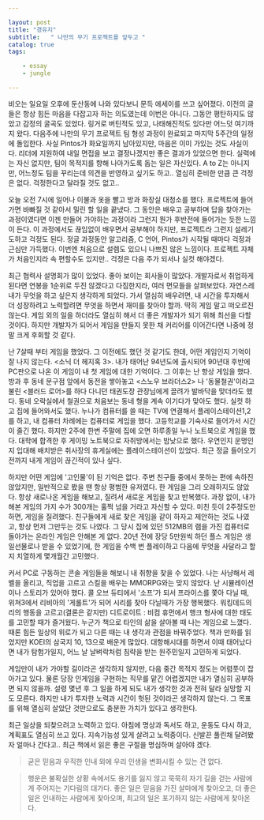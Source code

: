 ```yaml
---

layout: post
title: "경유지"
subtitle:   " 나만의 무기 프로젝트를 앞두고 "
catalog: true
tags:

    - essay
    - jungle

---
```




 비오는 일요일 오후에 둔산동에 나와 있다보니 문득 에세이를 쓰고 싶어졌다. 이전의 글들은 항상 힘든 마음을 다잡고자 하는 의도였는데 이번은 아니다. 그동안 평탄하지도 않았고 감정의 굴곡도 있었다. 링거로 버틴적도 있고, 나태해진적도 있다만 어느덧 여기까지 왔다. 다음주에 나만의 무기 프로젝트 팀 형성 과정이 완료되고 마지막 5주간의 일정에 돌입한다. 사실 Pintos가 화요일까지 남아있지만, 마음은 이미 가있는 것도 사실이다. 리더에 지원하여 내일 면접을 보고 결정나겠지만 좋은 결과가 있었으면 한다. 실력에는 자신 없지만, 팀이 목적지를 향해 나아가도록 돕는 일은 자신있다. A to Z는 아니지만, 어느정도 팀을 꾸리는데 의견을 반영하고 싶기도 하고.. 열심히 준비한 만큼 큰 걱정은 없다. 걱정한다고 달라질 것도 없고.. 

 오늘 오전 7시에 일어나 이불과 옷을 빨고 방과 화장실 대청소를 했다. 프로젝트에 들어가면 바빠질 것 같아서 밀린 할 일을 끝냈다. 그 동안은 배우고 공부하며 답을 찾아가는 과정이였다면 이젠 만들어 가야하는 과정이라 그런지 뭔가 후반전에 들어가는 듯한 느낌이 든다. 이 과정에서도 끊임없이 배우면서 공부해야 하지만, 프로젝트라 그런지 설레기도하고 걱정도 된다. 정글 과정동안 알고리즘, C 언어, Pintos가 시작될 때마다 걱정과 근심만 가득했다. 이번엔 처음으로 설렘도 있으니 나쁘진 않은 느낌이다. 프로젝트 자체가 처음인지라 속 편할수도 있지만.. 걱정은 다음 주가 되서나 실컷 해야겠다.

 최근 협력사 설명회가 많이 있었다. 좋아 보이는 회사들이 많았다. 개발자로서 취업하게 된다면 연봉을 1순위로 두진 않겠다고 다짐한지라, 여러 면모들을 살펴보았다. 자연스레 내가 무엇을 하고 싶은지 생각하게 되었다. 가서 열심히 배우려면, 내 시간을 투자해서 더 성장하려고 노력할려면 무엇을 하면서 재미를 찾아야 할까. 딱히 게임 말고 떠오르진 않는다. 게임 외의 일을 하더라도 열심히 해서 더 좋은 개발자가 되기 위해 최선을 다할 것이다. 하지만 개발자가 되어서 게임을 만들지 못한 채 커리어를 이어간다면 나중에 정말 크게 후회할 것 같다.

난 7살때 부터 게임을 했었다. 그 이전에도 했던 것 같기도 한데, 어떤 게임인지 기억이 잘 나지 않는다. <소닉 더 헤지혹 3>. 내가 태어난 94년도에 출시되어 90년대 후반에 PC판으로 나온 이 게임이 내 첫 게임에 대한 기억이다. 그 이후는 난 항상 게임을 했다. 방과 후 동네 문구점 앞에서 동전을 쌓아놓고 <스노우 브라더스2> 나 '동물철권'이라고 불린 <블러드 로어>를 하다 다니던 태권도장 관장님에게 끌려가 발바닥을 맞더라도 했다. 동네 오락실에서 철권으로 처음보는 동네 형을 계속 이기다가 맞아도 했다. 실컷 하고 집에 들어와서도 했다. 누나가 컴퓨터를 쓸 때는 TV에 연결해서 플레이스테이션1,2를 하고, 내 컴퓨터 차례에는 컴퓨터로 게임을 했다. 고등학교를 기숙사로 들어가서 시간이 줄긴 했다. 하지만 2주에 한번 주말에 집에 오면 하루종일 누나 노트북으로 게임을 했다. 대학에 합격한 후 게이밍 노트북으로 자취방에서는 밤낮으로 했다. 우연인지 운명인지 입대해 배치받은 취사장의 휴게실에는 플레이스테이션이 있었다. 최근 정글 들어오기 전까지 내게 게임이 끊긴적이 있나 싶다.

 하지만 어떤 게임에 '고인물'이 된 기억은 없다. 주변 친구들 중에서 못하는 편에 속하진 않았지만, 일반적으로 봤을 땐 항상 평범한 유저였다. 한 게임을 그리 오래하지도 않았다. 항상 새로나온 게임을 해보고, 질려서 새로운 게임을 찾고 반복했다. 과장 없이, 내가 해본 게임의 가지 수가 300개는 훌쩍 넘을 거라고 자신할 수 있다. 미친 듯이 2주정도만 하면, 게임을 질려했다. 친구들에게 새로 찾은 게임을 같이 하자고 제안하는 것도 나였고, 항상 먼저 그만두는 것도 나였다. 그 당시 집에 있던 512MB의 램을 가진 컴퓨터로 돌아가는 온라인 게임은 안해본 게 없다. 20년 전에 장당 5만원씩 하던 플스 게임은 생일선물로나 받을 수 있었기에, 한 게임을 수백 번 플레이하고 다음에 무엇을 사달라고 할지 치열하게 몇개월간 고민했다.

 커서 PC로 구동하는 콘솔 게임들을 해보니 내 취향을 찾을 수 있었다. 나는 사냥해서 레벨을 올리고, 직업을 고르고 스킬을 배우는 MMORPG와는 맞지 않았다. 난 시뮬레이션이나 스토리가 있어야 했다. 콜 오브 듀티에서 '소프'가 되서 프라이스를 쫓아 다닐 때, 위쳐3에서 리비아의 '게롤트'가 되어 시리를 찾아 다닐때가 가장 행복했다. 워킹데드의 리의 행동을 고르고(결론은 같지만) 디트로이트 : 비컴 휴먼에서 행크 형사에 대한 태도를 고민할 때가 즐거웠다. 누군가 책으로 타인의 삶을 살아볼 때 나는 게임으로 느꼈다. 때론 힘든 일상의 위로가 되고  다른 때는 내 생각과 관점을 바꿔주었다. 책과 만화를 읽었지만 KOEI의 삼국지 10, 13으로 배운게 많았다. 대항해시대를 하면서 이때 태어났다면 내가 탐험가일지, 어느 날 날벼락처럼 침략을 받는 원주민일지 고민하게 되었다.

 게임만이 내가 가야할 길이라곤 생각하지 않지만, 다음 중간 목적지 정도는 어렴풋이 잡아가고 있다. 물론 당장 인게임을 구현하는 직무를 맡긴 어렵겠지만 내가 열심히 공부하면 되지 않을까. 설령 몇년 후 그 일을 하게 되도 내가 생각한 것과 전혀 달라 실망할 지도 모른다. 하지만 내가 투자한 노력과 시간이 헛된 것이라곤 생각하지 않는다. 그 목표를 위해 열심히 살았단 것만으로도 충분한 가치가 있다고 생각한다.

 최근 일상을 되찾으려고 노력하고 있다. 아침에 명상과 독서도 하고, 운동도 다시 하고, 계획표도 열심히 쓰고 있다. 지속가능성 있게 살려고 노력중이다. 신발끈 풀린채 달려봤자 얼마나 간다고.. 최근 책에서 읽은 좋은 구절을 명심하며 살아야 겠다. 

> 굳은 믿음과 우직한 인내 외에 우리 인생을 변화시킬 수 있는 건 없다.

>  행운은 불확실한 상황 속에서도 용기를 잃지 않고 묵묵히 자기 길을 걷는 사람에게 주어지는 기다림의 대가다. 좋은 일은 믿음을 가진 살마에게 찾아오고, 더 좋은 일은 인내하는 사람에게 찾아오며, 최고의 일은 포기하지 않는 사람에게 찾아온다.